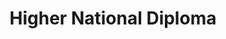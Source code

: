 ---
title: Higher National Diploma
organization: Lycee Guillaume Ficher
location: Bonneville, FR
start: 1997-09-01
end: 1999-07-01
---